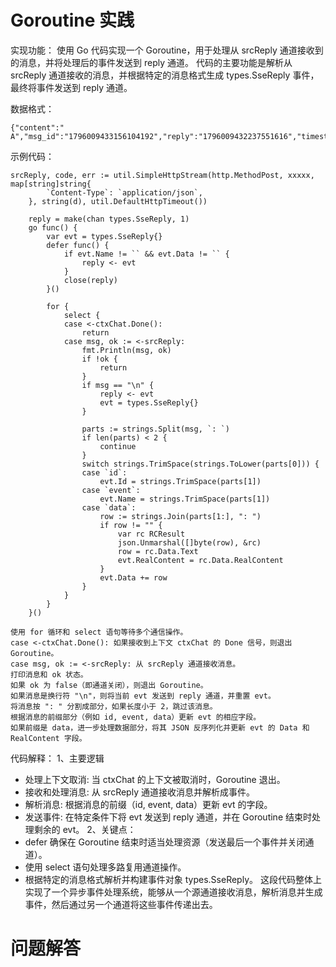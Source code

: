 #  Goroutine 实践
实现功能：
使用 Go 代码实现一个 Goroutine，用于处理从 srcReply 通道接收到的消息，并将处理后的事件发送到 reply 通道。
代码的主要功能是解析从 srcReply 通道接收的消息，并根据特定的消息格式生成 types.SseReply 事件，最终将事件发送到 reply 通道。

数据格式：
```
{"content":" A","msg_id":"1796009433156104192","reply":"1796009432237551616","timestamp":1717036994277,"type":"reply"}
```

示例代码：
```
srcReply, code, err := util.SimpleHttpStream(http.MethodPost, xxxxx, map[string]string{
		`Content-Type`: `application/json`,
	}, string(d), util.DefaultHttpTimeout())

	reply = make(chan types.SseReply, 1)
	go func() {
		var evt = types.SseReply{}
		defer func() {
			if evt.Name != `` && evt.Data != `` {
				reply <- evt
			}
			close(reply)
		}()

		for {
			select {
			case <-ctxChat.Done():
				return
			case msg, ok := <-srcReply:
				fmt.Println(msg, ok)
				if !ok {
					return
				}
				if msg == "\n" {
					reply <- evt
					evt = types.SseReply{}
				}

				parts := strings.Split(msg, `: `)
				if len(parts) < 2 {
					continue
				}
				switch strings.TrimSpace(strings.ToLower(parts[0])) {
				case `id`:
					evt.Id = strings.TrimSpace(parts[1])
				case `event`:
					evt.Name = strings.TrimSpace(parts[1])
				case `data`:
					row := strings.Join(parts[1:], ": ")
					if row != "" {
						var rc RCResult
						json.Unmarshal([]byte(row), &rc)
						row = rc.Data.Text
						evt.RealContent = rc.Data.RealContent
					}
					evt.Data += row
				}
			}
		}
	}()
```

```
使用 for 循环和 select 语句等待多个通信操作。
case <-ctxChat.Done(): 如果接收到上下文 ctxChat 的 Done 信号，则退出 Goroutine。
case msg, ok := <-srcReply: 从 srcReply 通道接收消息。
打印消息和 ok 状态。
如果 ok 为 false（即通道关闭），则退出 Goroutine。
如果消息是换行符 "\n"，则将当前 evt 发送到 reply 通道，并重置 evt。
将消息按 ": " 分割成部分，如果长度小于 2，跳过该消息。
根据消息的前缀部分（例如 id, event, data）更新 evt 的相应字段。
如果前缀是 data，进一步处理数据部分，将其 JSON 反序列化并更新 evt 的 Data 和 RealContent 字段。
```

代码解释：
1、主要逻辑
* 处理上下文取消: 当 ctxChat 的上下文被取消时，Goroutine 退出。
* 接收和处理消息: 从 srcReply 通道接收消息并解析成事件。
* 解析消息: 根据消息的前缀（id, event, data）更新 evt 的字段。
* 发送事件: 在特定条件下将 evt 发送到 reply 通道，并在 Goroutine 结束时处理剩余的 evt。
2、关键点：
* defer 确保在 Goroutine 结束时适当处理资源（发送最后一个事件并关闭通道）。
* 使用 select 语句处理多路复用通道操作。
* 根据特定的消息格式解析并构建事件对象 types.SseReply。
这段代码整体上实现了一个异步事件处理系统，能够从一个源通道接收消息，解析消息并生成事件，然后通过另一个通道将这些事件传递出去。


# 问题解答
